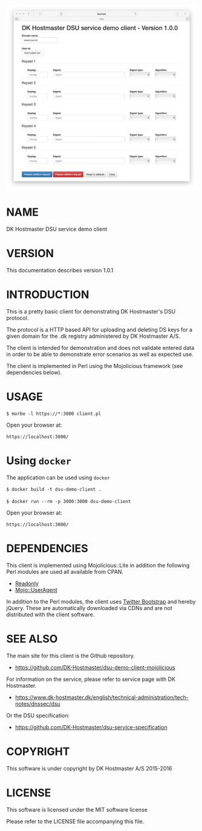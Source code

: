 ![screenshot](images/main-screen.png)

# NAME

DK Hostmaster DSU service demo client

# VERSION

This documentation describes version 1.0.1

# INTRODUCTION

This is a pretty basic client for demonstrating DK Hostmaster's DSU protocol.

The protocol is a HTTP based API for uploading and deleting DS keys for a given domain for the .dk registry administered by DK Hostmaster A/S.

The client is intended for demonstration and does not validate entered data in order to be able to demonstrate error scenarios as well as expected use.

The client is implemented in Perl using the Mojolicious framework (see dependencies below).

# USAGE

    $ morbo -l https://*:3000 client.pl

Open your browser at:

    https://localhost:3000/

# Using `docker`

The application can be used using `docker`

    $ docker build -t dsu-demo-client .

    $ docker run --rm -p 3000:3000 dsu-demo-client

Open your browser at:

    https://localhost:3000/

# DEPENDENCIES

This client is implemented using Mojolicious::Lite in addition the following
Perl modules are used all available from CPAN.

- [Readonly](https://metacpan.org/pod/Readonly)
- [Mojo::UserAgent](https://metacpan.org/pod/Mojo::UserAgent)

In addition to the Perl modules, the client uses [Twitter Bootstrap](http://getbootstrap.com/) and hereby jQuery. These are automatically downloaded via CDNs and are not distributed with the client software.

# SEE ALSO

The main site for this client is the Github repository.

- https://github.com/DK-Hostmaster/dsu-demo-client-mojolicious

For information on the service, please refer to service page with
DK Hostmaster.

- https://www.dk-hostmaster.dk/english/technical-administration/tech-notes/dnssec/dsu

Or the DSU specification:

- https://github.com/DK-Hostmaster/dsu-service-specification

# COPYRIGHT

This software is under copyright by DK Hostmaster A/S 2015-2016

# LICENSE

This software is licensed under the MIT software license

Please refer to the LICENSE file accompanying this file.
